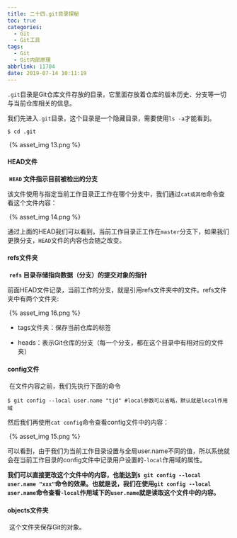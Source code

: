```yaml
---
title: 二十四.git目录探秘
toc: true
categories:
  - Git
  - Git工具
tags:
  - Git
  - Git内部原理
abbrlink: 11704
date: 2019-07-14 10:11:19
---
```


`.git`目录是Git仓库文件存放的目录，它里面存放着仓库的版本历史、分支等一切与当前仓库相关的信息。<!--more-->

我们先进入`.git`目录，这个目录是一个隐藏目录，需要使用`ls -a`才能看到。

```shell
$ cd .git
```

​	{% asset_img 13.png %}

#### HEAD文件

​	**`HEAD` 文件指示目前被检出的分支**

​	该文件使用与指定当前工作目录正工作在哪个分支中，我们通过`cat或其他`命令查看这个文件内容：

​	{% asset_img 14.png %}

​	通过上面的HEAD我们可以看到，当前工作目录正工作在`master`分支下，如果我们更换分支，`HEAD`文件的内容也会随之改变。

#### refs文件夹

​	**`refs` 目录存储指向数据（分支）的提交对象的指针**

​	前面HEAD文件记录，当前工作的分支，就是引用refs文件夹中的文件。refs文件夹中有两个文件夹:

​	{% asset_img 16.png %}

- tags文件夹：保存当前仓库的标签

- heads：表示Git仓库的分支（每一个分支，都在这个目录中有相对应的文件夹）

  

#### config文件

​	在文件内容之前，我们先执行下面的命令

```shell
$ git config --local user.name "tjd" #local参数可以省略，默认就是local作用域
```

​	然后我们再使用`cat config`命令查看config文件中的内容：

​	{% asset_img 15.png %}

​	可以看到，由于我们为当前工作目录设置与全局user.name不同的值，所以系统就会在当前工作目录的config文件中记录用户设置的`-local`作用域的属性。

​	**我们可以直接更改这个文件中的内容，也能达到`$ git config --local user.name "xxx"`命令的效果。也就是说，我们在使用`git config --local user.name`命令查看`-local`作用域下的`user.name`就是读取这个文件中的内容。**



#### objects文件夹

​	这个文件夹保存Git的对象。